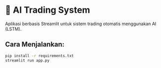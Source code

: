 # 🚀 AI Trading System

Aplikasi berbasis Streamlit untuk sistem trading otomatis menggunakan AI (LSTM).

## Cara Menjalankan:
```bash
pip install -r requirements.txt
streamlit run app.py
